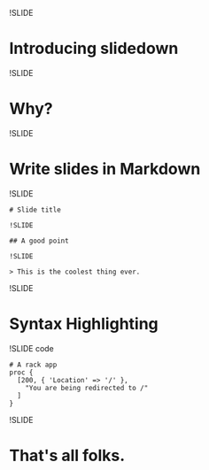 !SLIDE

# Introducing slidedown

!SLIDE

# Why?

!SLIDE

# Write slides in Markdown

!SLIDE

    # Slide title
    
    !SLIDE
    
    ## A good point
    
    !SLIDE
    
    > This is the coolest thing ever.

!SLIDE

# Syntax Highlighting

!SLIDE code

    # A rack app
    proc {
      [200, { 'Location' => '/' },
        "You are being redirected to /"
      ]
    }

!SLIDE

# That's all folks.